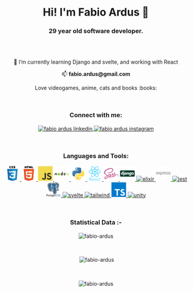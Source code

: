 <h1 align="center">Hi! I'm Fabio Ardus 👋</h1>
<h3 align="center">29 year old software developer.</h3>

<br>
<br>
<p align="center">🌱 I’m currently learning Django and svelte, and working with React</p>

<p align="center">📫 <strong>fabio.ardus@gmail.com</strong></p>

<p align="center">Love videogames, anime, cats and books :books:</p>

<br>

<h3 align="center">Connect with me:</h3>
<p align="center">
  <a href="https://linkedin.com/in/fabio-ardus" target="blank">
    <img align="center"
      src="https://raw.githubusercontent.com/rahuldkjain/github-profile-readme-generator/master/src/images/icons/Social/linked-in-alt.svg"
      alt="fabio ardus linkedin" height="30" width="40"
    />
  </a>
  <a href="https://instagram.com/fabioardus" target="blank">
    <img align="center"
      src="https://raw.githubusercontent.com/rahuldkjain/github-profile-readme-generator/master/src/images/icons/Social/instagram.svg"
      alt="fabio ardus instagram" height="30" width="40"
    />
  </a>
</p>

<br>

<h3 align="center">Languages and Tools:</h3>
<p align="center"> 
    <a href="https://www.w3schools.com/css/" target="_blank" rel="noreferrer"> 
      <img
        src="https://raw.githubusercontent.com/devicons/devicon/master/icons/css3/css3-original-wordmark.svg" alt="css3"
        width="40" height="40"/> 
    </a>
    <a href="https://www.w3.org/html/" target="_blank" rel="noreferrer"> 
      <img
        src="https://raw.githubusercontent.com/devicons/devicon/master/icons/html5/html5-original-wordmark.svg"
        alt="html5" width="40" height="40" />
    </a>
    <a href="https://developer.mozilla.org/en-US/docs/Web/JavaScript" target="_blank" rel="noreferrer"> 
      <img
        src="https://raw.githubusercontent.com/devicons/devicon/master/icons/javascript/javascript-original.svg"
        alt="javascript" width="40" height="40"/>
    <a href="https://nodejs.org" target="_blank" rel="noreferrer"> 
      <img
        src="https://raw.githubusercontent.com/devicons/devicon/master/icons/nodejs/nodejs-original-wordmark.svg"
        alt="nodejs" width="40" height="40"/>
    </a>
    <a href="https://www.python.org" target="_blank" rel="noreferrer"> 
      <img
        src="https://raw.githubusercontent.com/devicons/devicon/master/icons/python/python-original.svg" alt="python"
        width="40" height="40"/>
    </a>
    <a href="https://reactjs.org/" target="_blank" rel="noreferrer">
      <img
        src="https://raw.githubusercontent.com/devicons/devicon/master/icons/react/react-original-wordmark.svg"
        alt="react" width="40" height="40"/>
    </a>
    <a href="https://sass-lang.com" target="_blank" rel="noreferrer"> 
      <img
        src="https://raw.githubusercontent.com/devicons/devicon/master/icons/sass/sass-original.svg" alt="sass" width="40"
        height="40" />
    </a>
    <a href="https://www.djangoproject.com/" target="_blank" rel="noreferrer">
      <img src="https://raw.githubusercontent.com/devicons/devicon/master/icons/django/django-original.svg" alt="django" width="40"
      height="40"/>
    </a>
    <a href="https://elixir-lang.org" target="_blank" rel="noreferrer">
      <img src="https://www.vectorlogo.zone/logos/elixir-lang/elixir-lang-icon.svg" alt="elixir" width="40"
      height="40"/>
    </a>
    <a href="https://expressjs.com" target="_blank" rel="noreferrer">
      <img src="https://raw.githubusercontent.com/devicons/devicon/master/icons/express/express-original-wordmark.svg" alt="express" width="40"
      height="40"/>
    </a>
    <a href="https://jestjs.io" target="_blank" rel="noreferrer"> 
      <img src="https://www.vectorlogo.zone/logos/jestjsio/jestjsio-icon.svg" alt="jest" width="40"
      height="40"/>
    </a> 
    <a href="https://www.postgresql.org" target="_blank" rel="noreferrer">
      <img src="https://raw.githubusercontent.com/devicons/devicon/master/icons/postgresql/postgresql-original-wordmark.svg" alt="postgresql" width="40"
      height="40"/>
    </a>
    <a href="https://svelte.dev" target="_blank" rel="noreferrer"> 
      <img src="https://upload.wikimedia.org/wikipedia/commons/1/1b/Svelte_Logo.svg" alt="svelte" width="40"
      height="40"/>
    </a> 
    <a href="https://tailwindcss.com/" target="_blank" rel="noreferrer">
      <img src="https://www.vectorlogo.zone/logos/tailwindcss/tailwindcss-icon.svg" alt="tailwind" width="40"
      height="40"/> 
    </a>
    <a href="https://www.typescriptlang.org/" target="_blank" rel="noreferrer">
      <img src="https://raw.githubusercontent.com/devicons/devicon/master/icons/typescript/typescript-original.svg" alt="typescript" width="40"
      height="40"/> 
    </a>
    <a href="https://unity.com/" target="_blank" rel="noreferrer">
      <img src="https://www.vectorlogo.zone/logos/unity3d/unity3d-icon.svg" alt="unity" width="40"
      height="40"/>
    </a> 
  </p>
<br>

<h3 align="center">Statistical Data :-</h3>
<p align="center"><img align="center"
    src="https://github-readme-stats.vercel.app/api/top-langs?username=F-Ardus&show_icons=true&locale=en&layout=compact"
    alt="fabio-ardus" /></p>

<br>

<p align="center">&nbsp;<img align="center" src="https://github-readme-stats.vercel.app/api?username=F-Ardus&show_icons=true&locale=en"
    alt="fabio-ardus" /></p>

<br>

<p align="center"><img align="center" src="https://github-readme-streak-stats.herokuapp.com?user=F-Ardus&theme=tokyonight_duo&hide_border=true" alt="fabio-ardus" /></p>

<br>
